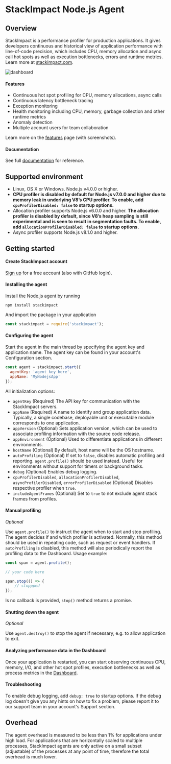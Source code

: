 # StackImpact Node.js Agent

## Overview

StackImpact is a performance profiler for production applications. It gives developers continuous and historical view of application performance with line-of-code precision, which includes CPU, memory allocation and async call hot spots as well as execution bottlenecks, errors and runtime metrics. Learn more at [stackimpact.com](https://stackimpact.com/).

![dashboard](https://stackimpact.com/wp-content/uploads/2017/09/hotspots-cpu-1.4-nodejs.png)


#### Features

* Continuous hot spot profiling for CPU, memory allocations, async calls
* Continuous latency bottleneck tracing
* Exception monitoring
* Health monitoring including CPU, memory, garbage collection and other runtime metrics
* Anomaly detection
* Multiple account users for team collaboration

Learn more on the [features](https://stackimpact.com/features/) page (with screenshots).


#### Documentation

See full [documentation](https://stackimpact.com/docs/) for reference.



## Supported environment

* Linux, OS X or Windows. Node.js v4.0.0 or higher.
* **CPU profiler is disabled by default for Node.js v7.0.0 and higher due to memory leak in underlying V8’s CPU profiler. To enable, add `cpuProfilerDisabled: false` to startup options.**
* Allocation profiler supports Node.js v6.0.0 and higher. **The allocation profiler is disabled by default, since V8’s heap sampling is still experimental and is seen to result in segmentation faults. To enable, add `allocationProfilerDisabled: false` to startup options.**
* Async profiler supports Node.js v8.1.0 and higher.


## Getting started


#### Create StackImpact account

[Sign up](https://dashboard.stackimpact.com/#/signup) for a free account (also with GitHub login).


#### Installing the agent

Install the Node.js agent by running

```
npm install stackimpact
```

And import the package in your application

```javascript
const stackimpact = require('stackimpact');
```


#### Configuring the agent

Start the agent in the main thread by specifying the agent key and application name. The agent key can be found in your account's Configuration section.

```javascript
const agent = stackimpact.start({
  agentKey: 'agent key here',
  appName: 'MyNodejsApp'
});
```

All initialization options:

* `agentKey` (Required) The API key for communication with the StackImpact servers.
* `appName` (Required) A name to identify and group application data. Typically, a single codebase, deployable unit or executable module corresponds to one application.
* `appVersion` (Optional) Sets application version, which can be used to associate profiling information with the source code release.
* `appEnvironment` (Optional) Used to differentiate applications in different environments.
* `hostName` (Optional) By default, host name will be the OS hostname.
* `autoProfiling` (Optional) If set to `false`, disables automatic profiling and reporting. `agent.profile()` should be used instead. Useful for environments without support for timers or background tasks.
* `debug` (Optional) Enables debug logging.
* `cpuProfilerDisabled`, `allocationProfilerDisabled`, `asyncProfilerDisabled`, `errorProfilerDisabled` (Optional) Disables respective profiler when `true`.
* `includeAgentFrames` (Optional) Set to `true` to not exclude agent stack frames from profiles.


#### Manual profiling
*Optional*

Use `agent.profile()` to instruct the agent when to start and stop profiling. The agent decides if and which profiler is activated. Normally, this method should be used in repeating code, such as request or event handlers. If `autoProfiling` is disabled, this method will also periodically report the profiling data to the Dashboard. Usage example:

```javascript
const span = agent.profile();

// your code here

span.stop(() => {
	// stoppped
});
```

Is no callback is provided, `stop()` method returns a promise.


#### Shutting down the agent
*Optional*

Use `agent.destroy()` to stop the agent if necessary, e.g. to allow application to exit.


#### Analyzing performance data in the Dashboard

Once your application is restarted, you can start observing continuous CPU, memory, I/O, and other hot spot profiles, execution bottlenecks as well as process metrics in the [Dashboard](https://dashboard.stackimpact.com/).


#### Troubleshooting

To enable debug logging, add `debug: true` to startup options. If the debug log doesn't give you any hints on how to fix a problem, please report it to our support team in your account's Support section.


## Overhead

The agent overhead is measured to be less than 1% for applications under high load. For applications that are horizontally scaled to multiple processes, StackImpact agents are only active on a small subset (adjustable) of the processes at any point of time, therefore the total overhead is much lower.

